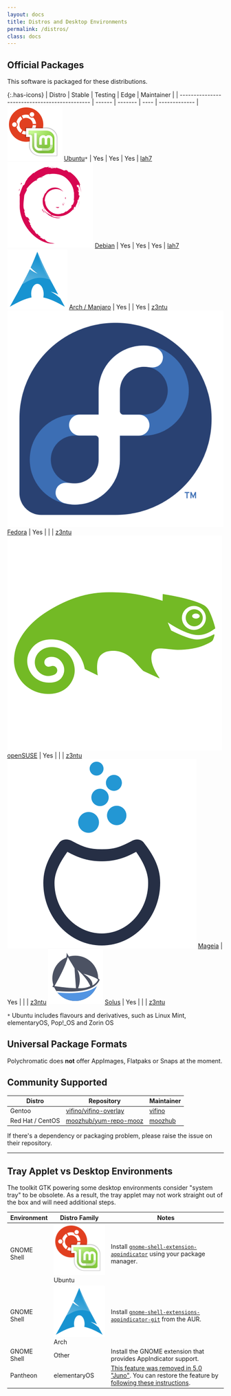 ```yaml
---
layout: docs
title: Distros and Desktop Environments
permalink: /distros/
class: docs
---
```


## Official Packages

This software is packaged for these distributions.

{:.has-icons}
| Distro                                        | Stable | Testing | Edge | Maintainer    |
| --------------------------------------------- | ------ | ------- | ---- | ------------- |
![](/images/distros/ubuntu.svg) [Ubuntu]`*`     | Yes    | Yes     | Yes  | [lah7]
![](/images/distros/debian.svg) [Debian]        | Yes    | Yes     | Yes  | [lah7]
![](/images/distros/arch.svg) [Arch / Manjaro]  | Yes    |         | Yes  | [z3ntu]
![](/images/distros/fedora.svg) [Fedora]        | Yes    |         |      | [z3ntu]
![](/images/distros/opensuse.svg) [openSUSE]    | Yes    |         |      | [z3ntu]
![](/images/distros/mageia.svg) [Mageia]        | Yes    |         |      | [z3ntu]
![](/images/distros/solus.svg) [Solus]          | Yes    |         |      | [z3ntu]

`*` Ubuntu includes flavours and derivatives, such as Linux Mint, elementaryOS, Pop!_OS and Zorin OS

[Ubuntu]: https://polychromatic.app/download/ubuntu/
[Debian]: https://polychromatic.app/download/debian/
[Arch / Manjaro]: https://polychromatic.app/download/arch/
[Fedora]: https://polychromatic.app/download/fedora/
[openSUSE]: https://polychromatic.app/download/opensuse/
[Mageia]: https://polychromatic.app/download/mageia/
[Solus]: https://polychromatic.app/download/solus/

## Universal Package Formats

Polychromatic does **not** offer AppImages, Flatpaks or Snaps at the moment.

## Community Supported

Distro                  | Repository                | Maintainer
------------------------|---------------------------|-----------------------|
Gentoo                  | [vifino/vifino-overlay]   | [vifino]
Red Hat / CentOS        | [moozhub/yum-repo-mooz]   | [moozhub]

If there's a dependency or packaging problem, please raise the issue on their repository.

[OpenRazer]: https://openrazer.github.io
[lah7]: https://github.com/lah7
[z3ntu]: https://github.com/z3ntu
[vifino]: https://github.com/vifno
[moozhub]: https://github.com/moozhub
[vifino/vifino-overlay]: https://github.com/vifino/vifino-overlay/tree/master/app-misc/
[moozhub/yum-repo-mooz]: https://github.com/moozhub/yum-repo-mooz

---

## Tray Applet vs Desktop Environments

The toolkit GTK powering some desktop environments consider "system tray" to
be obsolete. As a result, the tray applet may not work straight out of the box
and will need additional steps.

| Environment   | Distro Family | Notes                                           |
| ------------- | ------------- | ----------------------------------------------- |
| GNOME Shell   | ![](/images/distros/ubuntu.svg) Ubuntu   | Install [`gnome-shell-extension-appindicator`](https://packages.ubuntu.com/focal/gnome-shell-extension-appindicator) using your package manager.
| GNOME Shell   | ![](/images/distros/arch.svg) Arch       | Install [`gnome-shell-extensions-appindicator-git`](https://aur.archlinux.org/packages/gnome-shell-extension-appindicator-git/) from the AUR.
| GNOME Shell   | Other         | Install the GNOME extension that provides AppIndicator support.
| Pantheon      | elementaryOS  | [This feature was removed in 5.0 "Juno"](https://www.reddit.com/r/elementaryos/comments/8zdrvz/any_way_to_get_back_indicators_in_juno/). You can restore the feature by [following these instructions](https://www.linuxuprising.com/2018/08/how-to-re-enable-ayatana-appindicators.html).
